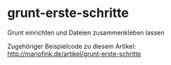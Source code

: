 grunt-erste-schritte
====================

Grunt einrichten und Dateien zusammenkleben lassen

Zugehöriger Beispielcode zu diesem Artikel: http://mariofink.de/artikel/grunt-erste-schritte
